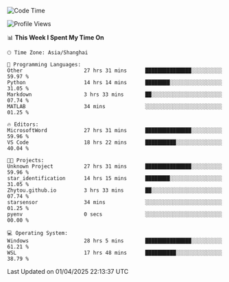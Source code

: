 <!--START_SECTION:waka-->
![Code Time](http://img.shields.io/badge/Code%20Time-2%2C524%20hrs%206%20mins-blue)

![Profile Views](http://img.shields.io/badge/Profile%20Views-1-blue)

📊 **This Week I Spent My Time On** 

```text
🕑︎ Time Zone: Asia/Shanghai

💬 Programming Languages: 
Other                    27 hrs 31 mins      ███████████████░░░░░░░░░░   59.97 % 
Python                   14 hrs 14 mins      ████████░░░░░░░░░░░░░░░░░   31.05 % 
Markdown                 3 hrs 33 mins       ██░░░░░░░░░░░░░░░░░░░░░░░   07.74 % 
MATLAB                   34 mins             ░░░░░░░░░░░░░░░░░░░░░░░░░   01.25 % 

🔥 Editors: 
MicrosoftWord            27 hrs 31 mins      ███████████████░░░░░░░░░░   59.96 % 
VS Code                  18 hrs 22 mins      ██████████░░░░░░░░░░░░░░░   40.04 % 

🐱‍💻 Projects: 
Unknown Project          27 hrs 31 mins      ███████████████░░░░░░░░░░   59.96 % 
star_identification      14 hrs 15 mins      ████████░░░░░░░░░░░░░░░░░   31.05 % 
Zhytou.github.io         3 hrs 33 mins       ██░░░░░░░░░░░░░░░░░░░░░░░   07.74 % 
starsensor               34 mins             ░░░░░░░░░░░░░░░░░░░░░░░░░   01.25 % 
pyenv                    0 secs              ░░░░░░░░░░░░░░░░░░░░░░░░░   00.00 % 

💻 Operating System: 
Windows                  28 hrs 5 mins       ███████████████░░░░░░░░░░   61.21 % 
WSL                      17 hrs 48 mins      ██████████░░░░░░░░░░░░░░░   38.79 % 
```


 Last Updated on 01/04/2025 22:13:37 UTC
<!--END_SECTION:waka-->